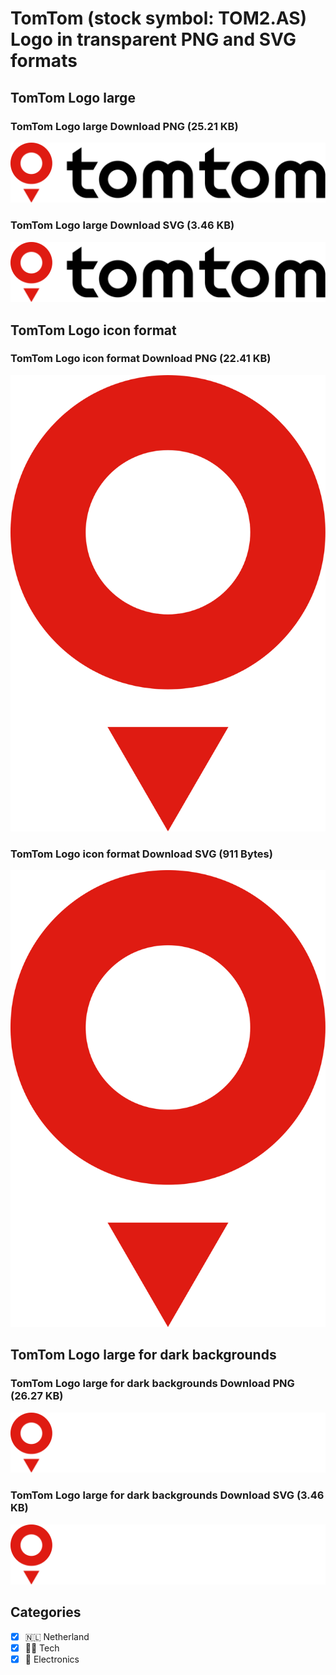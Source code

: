 # TomTom (stock symbol: TOM2.AS) Logo in transparent PNG and SVG formats

## TomTom Logo large

### TomTom Logo large Download PNG (25.21 KB)

![TomTom Logo large Download PNG (25.21 KB)](/img/orig/TOM2.AS_BIG-6cd05003.png)

### TomTom Logo large Download SVG (3.46 KB)

![TomTom Logo large Download SVG (3.46 KB)](/img/orig/TOM2.AS_BIG-4412ab08.svg)

## TomTom Logo icon format

### TomTom Logo icon format Download PNG (22.41 KB)

![TomTom Logo icon format Download PNG (22.41 KB)](/img/orig/TOM2.AS-78fbb2bd.png)

### TomTom Logo icon format Download SVG (911 Bytes)

![TomTom Logo icon format Download SVG (911 Bytes)](/img/orig/TOM2.AS-b77ffd16.svg)

## TomTom Logo large for dark backgrounds

### TomTom Logo large for dark backgrounds Download PNG (26.27 KB)

![TomTom Logo large for dark backgrounds Download PNG (26.27 KB)](/img/orig/TOM2.AS_BIG.D-016acd01.png)

### TomTom Logo large for dark backgrounds Download SVG (3.46 KB)

![TomTom Logo large for dark backgrounds Download SVG (3.46 KB)](/img/orig/TOM2.AS_BIG.D-44fda54c.svg)



## Categories
- [x] 🇳🇱 Netherland
- [x] 👩‍💻 Tech
- [x] 🔌 Electronics
